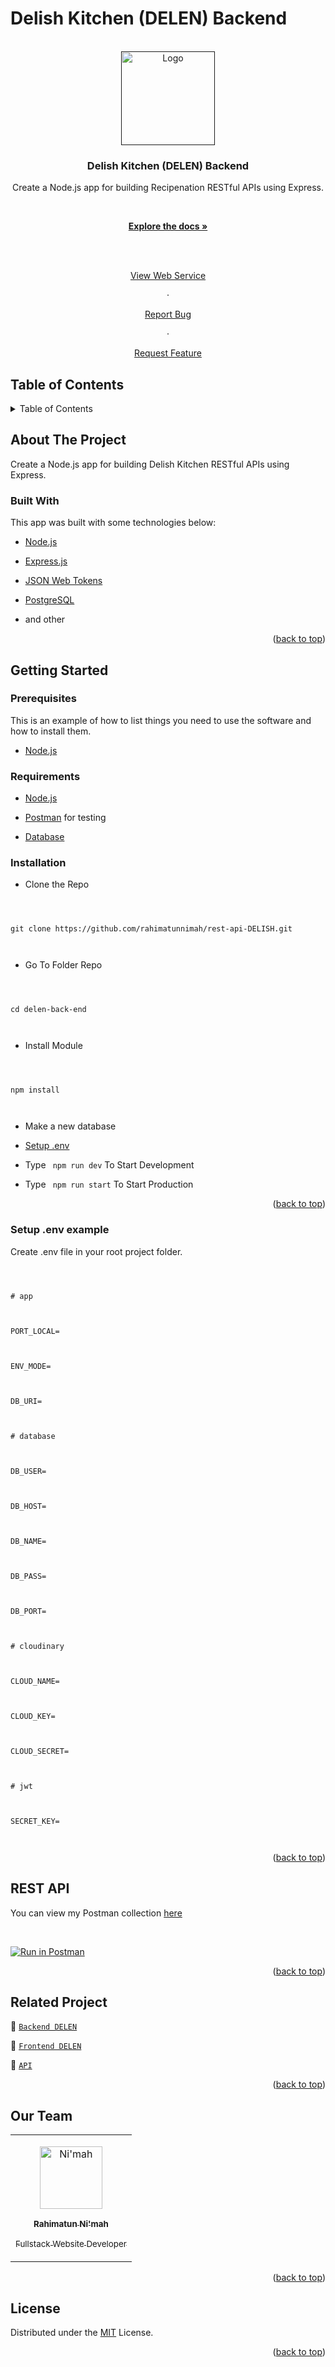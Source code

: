 # Delish Kitchen (DELEN) Backend

<div  id="top"></div>

<!-- PROJECT LOGO -->

<br  />

<div  align="center">

<a  href="">

<img  src="https://res.cloudinary.com/df9tcvnrs/image/upload/v1662431568/samples/logo_feujex.png"  alt="Logo"  width="150px">

</a>

<h3  align="center">Delish Kitchen (DELEN) Backend</h3>

<p  align="center">

Create a Node.js app for building Recipenation RESTful APIs using Express.

<br  />

<a  href="#table-of-contents"><strong>Explore the docs »</strong></a>

<br  />

<br  />

<a href="https://delish-kitchen.herokuapp.com">View Web Service</a>

·

<a  href="https://github.com/rahimatunnimah/rest-api-DELISH/issues">Report Bug</a>

·

<a  href="https://github.com/rahimatunnimah/rest-api-DELISH/issues">Request Feature</a>

</p>

</div>

<!-- TABLE OF CONTENTS -->

## Table of Contents

<details>

<summary>Table of Contents</summary>

<ol>

<li>

<a  href="#about-the-project">About The Project</a>

<ul>

<li><a  href="#built-with">Built With</a></li>

</ul>

</li>

<li>

<a  href="#getting-started">Getting Started</a>

<ul>

<li><a  href="#prerequisites">Prerequisites</a></li>

<li><a  href="#requirements">Requirements</a></li>

<li><a  href="#installation">Installation</a></li>

<li><a  href="#setup-env-example">Setup .env example</a></li>

</ul>

</li>

<li><a  href="#rest-api">REST API</a></li>

<li><a  href="#contributing">Contributing</a></li>

<li><a  href="#related-project">Related Project</a></li>

<li><a  href="#contributing">Contributing</a></li>

<li><a  href="#our-team">Contact</a></li>

<li><a  href="#license">License</a></li>

</ol>

</details>

<!-- ABOUT THE PROJECT -->

## About The Project

Create a Node.js app for building Delish Kitchen RESTful APIs using Express.

### Built With

This app was built with some technologies below:

- [Node.js](https://nodejs.org/en/)

- [Express.js](https://expressjs.com/)

- [JSON Web Tokens](https://jwt.io/)

- [PostgreSQL](https://www.postgresql.org/)

- and other

<p  align="right">(<a  href="#top">back to top</a>)</p>

<!-- GETTING STARTED -->

## Getting Started

### Prerequisites

This is an example of how to list things you need to use the software and how to install them.

- [Node.js](https://nodejs.org/en/download/)

### Requirements

- [Node.js](https://nodejs.org/en/)

- [Postman](https://www.getpostman.com/) for testing

- [Database](https://www.postgresql.org/)

### Installation

- Clone the Repo

```



git clone https://github.com/rahimatunnimah/rest-api-DELISH.git



```

- Go To Folder Repo

```



cd delen-back-end



```

- Install Module

```



npm install



```

- Make a new database

- <a  href="#setup-env-example">Setup .env</a>

- Type ` npm run dev` To Start Development

- Type ` npm run start` To Start Production

<p  align="right">(<a  href="#top">back to top</a>)</p>

### Setup .env example

Create .env file in your root project folder.

```env



# app



PORT_LOCAL=



ENV_MODE=



DB_URI=



# database



DB_USER=



DB_HOST=



DB_NAME=



DB_PASS=



DB_PORT=



# cloudinary



CLOUD_NAME=



CLOUD_KEY=



CLOUD_SECRET=



# jwt



SECRET_KEY=



```

<p  align="right">(<a  href="#top">back to top</a>)</p>

## REST API

You can view my Postman collection [here]()

</br>

[![Run in Postman](https://run.pstmn.io/button.svg)](https://documenter.getpostman.com/view/10241291/VUxRQ6nK)

<p align="right">(<a href="#top">back to top</a>)</p>

## Related Project

:rocket: [`Backend DELEN`](https://github.com/rahimatunnimah/rest-api-DELISH)

:rocket: [`Frontend DELEN`](https://github.com/rahimatunnimah/next-js-delish)

:rocket: [`API`](https://delish-kitchen.herokuapp.com)

<p  align="right">(<a  href="#top">back to top</a>)</p>

## Our Team

<center>

<table>

<tr>

<td  align="center">

<a  href="https://github.com/rahimatunnimah">

<img  width="100"  src="https://avatars.githubusercontent.com/u/59507749?s=400&u=075c1a93d49f26b47fd067c47e06e2ce70594b55&v=4"  alt="Ni'mah"><br/>

<sub><b>Rahimatun Ni'mah</b></sub> <br/>

<sub>Fullstack Website Developer</sub>

</a>

</td>

<tr>

</table>

</center>

<p  align="right">(<a  href="#top">back to top</a>)</p>

## License

Distributed under the [MIT](/LICENSE) License.

<p  align="right">(<a  href="#top">back to top</a>)</p>
